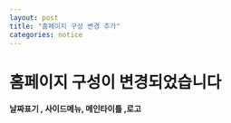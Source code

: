 ```yaml
---
layout: post
title: "홈페이지 구성 변경 추가"
categories: notice
---
```


# 홈페이지 구성이 변경되었습니다

<b>날짜표기 , 사이드메뉴, 메인타이틀 ,로고</b>
